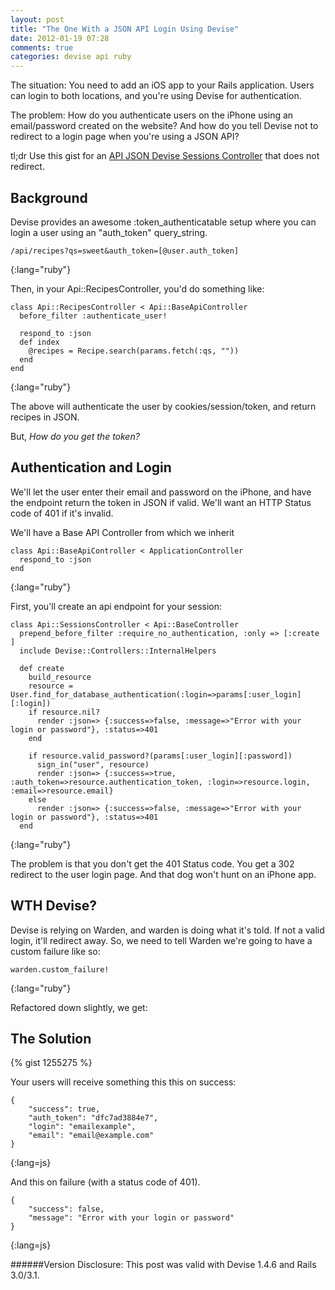 ```yaml
---
layout: post
title: "The One With a JSON API Login Using Devise"
date: 2012-01-19 07:28
comments: true
categories: devise api ruby
---
```


The situation: You need to add an iOS app to your Rails application. Users can login to both locations, and you're using Devise for authentication.

The problem: How do you authenticate users on the iPhone using an email/password created on the website? And how do you tell Devise not to redirect to a login page when you're using a JSON API?

<!-- more -->
<div class="tldr">
	<span class="heading">tl;dr</span> Use this gist for an <a href="https://gist.github.com/1255275">API JSON Devise Sessions Controller</a> that does not redirect. 
</div>

## Background
Devise provides an awesome :token_authenticatable setup where you can login a user using an "auth_token" query_string. 

~~~
/api/recipes?qs=sweet&auth_token=[@user.auth_token]
~~~
{:lang="ruby"}

Then, in your Api::RecipesController, you'd do something like:

~~~
class Api::RecipesController < Api::BaseApiController
  before_filter :authenticate_user!

  respond_to :json
  def index
    @recipes = Recipe.search(params.fetch(:qs, ""))
  end
end
~~~
{:lang="ruby"}

The above will authenticate the user by cookies/session/token, and return recipes in JSON.

But, _How do you get the token?_

## Authentication and Login

We'll let the user enter their email and password on the iPhone, and have the endpoint return the token in JSON if valid. We'll want an HTTP Status code of 401 if it's invalid.

We'll have a Base API Controller from which we inherit

~~~
class Api::BaseApiController < ApplicationController
  respond_to :json
end
~~~
{:lang="ruby"}

First, you'll create an api endpoint for your session:

~~~
class Api::SessionsController < Api::BaseController
  prepend_before_filter :require_no_authentication, :only => [:create ]
  include Devise::Controllers::InternalHelpers

  def create
    build_resource
    resource = User.find_for_database_authentication(:login=>params[:user_login][:login])
    if resource.nil?
      render :json=> {:success=>false, :message=>"Error with your login or password"}, :status=>401
    end

    if resource.valid_password?(params[:user_login][:password])
      sign_in("user", resource)
      render :json=> {:success=>true, :auth_token=>resource.authentication_token, :login=>resource.login, :email=>resource.email}
    else
      render :json=> {:success=>false, :message=>"Error with your login or password"}, :status=>401
  end
~~~
{:lang="ruby"}

The problem is that you don't get the 401 Status code. You get a 302 redirect to the user login page. And that dog won't hunt on an iPhone app.

## WTH Devise?

Devise is relying on Warden, and warden is doing what it's told. If not a valid login, it'll redirect away. So, we need to tell Warden we're going to have a custom failure like so:

~~~
warden.custom_failure!
~~~
{:lang="ruby"}

Refactored down slightly, we get:

## The Solution

{% gist 1255275 %}


Your users will receive something this this on success:
~~~
{
    "success": true,
    "auth_token": "dfc7ad3884e7",
    "login": "emailexample",
    "email": "email@example.com"
}
~~~
{:lang=js}

And this on failure (with a status code of 401). 
~~~
{
    "success": false,
    "message": "Error with your login or password"
}
~~~
{:lang=js}

######Version Disclosure: This post was valid with Devise 1.4.6 and Rails 3.0/3.1.

